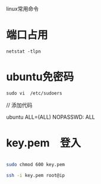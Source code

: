 linux常用命令

# 端口占用

```
netstat -tlpn
```


# ubuntu免密码

```
sudo vi  /etc/sudoers

```

// 添加代码

ubuntu  ALL=(ALL) NOPASSWD: ALL

# key.pem　登入

```sh

sudo chmod 600 key.pem 

ssh -i key.pem root@ip

```
